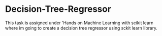 # Decision-Tree-Regressor
This task is assigned under 'Hands on Machine Learning with scikit learn where im going to create a decision tree regressor using sckit learn library.
